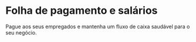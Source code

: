 # Folha de pagamento e salários

Pague aos seus empregados e mantenha um fluxo de caixa saudável para o seu negócio.
